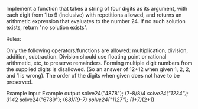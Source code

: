 Implement a function that takes a string of four digits as its argument, with each digit from 1 to 9 (inclusive) with repetitions allowed, and returns an arithmetic expression that evaluates to the number 24. If no such solution exists, return "no solution exists".

Rules:

Only the following operators/functions are allowed: multiplication, division, addition, subtraction.
Division should use floating point or rational arithmetic, etc, to preserve remainders.
Forming multiple digit numbers from the supplied digits is disallowed. (So an answer of 12+12 when given 1, 2, 2, and 1 is wrong).
The order of the digits when given does not have to be preserved.

Example input	Example output
solve24("4878");	(7-8/8)*4
solve24("1234");	3*1*4*2
solve24("6789");	(6*8)/(9-7)
solve24("1127");	(1+7)*(2+1)
